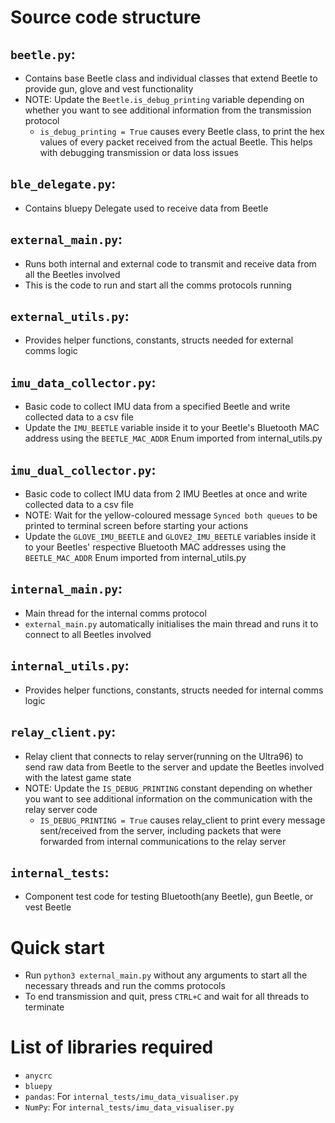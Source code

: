 # Source code structure
## `beetle.py`: 
- Contains base Beetle class and individual classes that extend Beetle to provide gun, glove and vest functionality
- NOTE: Update the `Beetle.is_debug_printing` variable depending on whether you want to see additional information from the transmission protocol
    - `is_debug_printing = True` causes every Beetle class, to print the hex values of every packet received from the actual Beetle. This helps with debugging transmission or data loss issues

## `ble_delegate.py`: 
- Contains bluepy Delegate used to receive data from Beetle

## `external_main.py`: 
- Runs both internal and external code to transmit and receive data from all the Beetles involved
- This is the code to run and start all the comms protocols running

## `external_utils.py`: 
- Provides helper functions, constants, structs needed for external comms logic

## `imu_data_collector.py`: 
- Basic code to collect IMU data from a specified Beetle and write collected data to a csv file
- Update the `IMU_BEETLE` variable inside it to your Beetle's Bluetooth MAC address using the `BEETLE_MAC_ADDR` Enum imported from internal_utils.py

## `imu_dual_collector.py`: 
- Basic code to collect IMU data from 2 IMU Beetles at once and write collected data to a csv file
- NOTE: Wait for the yellow-coloured message `Synced both queues` to be printed to terminal screen before starting your actions
- Update the `GLOVE_IMU_BEETLE` and `GLOVE2_IMU_BEETLE` variables inside it to your Beetles' respective Bluetooth MAC addresses using the `BEETLE_MAC_ADDR` Enum imported from internal_utils.py

## `internal_main.py`: 
- Main thread for the internal comms protocol
- `external_main.py` automatically initialises the main thread and runs it to connect to all Beetles involved

## `internal_utils.py`: 
- Provides helper functions, constants, structs needed for internal comms logic

## `relay_client.py`: 
- Relay client that connects to relay server(running on the Ultra96) to send raw data from Beetle to the server and update the Beetles involved with the latest game state
- NOTE: Update the `IS_DEBUG_PRINTING` constant depending on whether you want to see additional information on the communication with the relay server code
    - `IS_DEBUG_PRINTING = True` causes relay_client to print every message sent/received from the server, including packets that were forwarded from internal communications to the relay server

## `internal_tests`:
- Component test code for testing Bluetooth(any Beetle), gun Beetle, or vest Beetle

# Quick start
- Run `python3 external_main.py` without any arguments to start all the necessary threads and run the comms protocols
- To end transmission and quit, press `CTRL+C` and wait for all threads to terminate

# List of libraries required
- `anycrc`
- `bluepy`
- `pandas`: For `internal_tests/imu_data_visualiser.py`
- `NumPy`: For `internal_tests/imu_data_visualiser.py`
